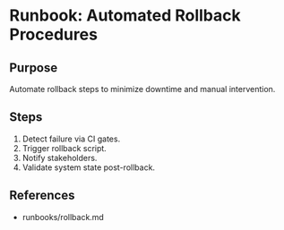# Runbook: Automated Rollback Procedures

## Purpose
Automate rollback steps to minimize downtime and manual intervention.

## Steps
1. Detect failure via CI gates.
2. Trigger rollback script.
3. Notify stakeholders.
4. Validate system state post-rollback.

## References
- runbooks/rollback.md
